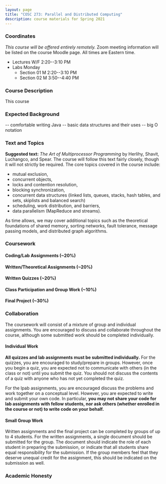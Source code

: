 ```yaml
---
layout: page
title: "COSC 273: Parallel and Distributed Computing"
description: course materials for Spring 2021
---
```


### Coordinates

*This course will be offered entirely remotely.* Zoom meeting information will be listed on the course Moodle page. All times are Eastern time.

- Lectures W/F 2:20--3:10 PM 
- Labs Monday
    + Section 01 M 2:20--3:10 PM
	+ Section 02 M 3:50--4:40 PM

### Course Description

This course 

### Expected Background

-- comfortable writing Java
-- basic data structures and their uses
-- big O notation

### Text and Topics

**Suggested text:** *The Art of Multiprocessor Programming* by Herlihy, Shavit, Luchangco, and Spear. The course will follow this text fairly closely, though it will not strictly be required. The core topics covered in the course include:

- mutual exclusion,
- concurrent objects,
- locks and contention resolution,
- blocking synchronization,
- concurrent data structures (linked lists, queues, stacks, hash tables, and sets, skiplists and balanced search)
- scheduling, work distribution, and barriers,
- data parallelism (MapReduce and streams).

As time allows, we may cover additional topics such as the theoretical foundations of shared memory, sorting networks, fault tolerance, message passing models, and distributed graph algorithms.


### Coursework

#### Coding/Lab Assignments (~20%)

#### Written/Theoretical Assignments (~20%)

#### Written Quizzes (~20%)

#### Class Participation and Group Work (~10%)

#### Final Project (~30%)

### Collaboration

The coursework will consist of a mixture of group and individual assignments. You are encouraged to discuss and collaborate throughout the course, although some submitted work should be completed individually.

#### Individual Work

**All quizzes and lab assignments must be submitted individually.** For the quizzes, you are encouraged to study/prepare in groups. However, once you begin a quiz, you are expected not to communicate with others (in the class or not) until you submit the quiz. You should not discuss the contents of a quiz with anyone who has not yet completed the quiz.

For the lpab assignments, you are encouraged discuss the problems and work together on a conceptual level. However, you are expected to write and submit your own code. In particular, **you may not share your code for lab assignments with fellow students, nor ask others (whether enrolled in the course or not) to write code on your behalf.** 

#### Small Group Work

Written assignments and the final project can be completed by groups of up to 4 students. For the written assignments, a single document should be submitted for the group. The document should indicate the role of each student in preparing the submission, or indicate that all students share equal responsibility for the submission. If the group members feel that they deserve unequal credit for the assignment, this should be indicated on the submission as well.

### Academic Honesty
